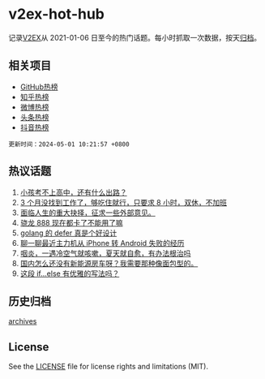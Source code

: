 # v2ex-hot-hub

 记录[V2EX](https://www.v2ex.com/)从 2021-01-06 日至今的热门话题。每小时抓取一次数据，按天[归档](archives)。
 
 ## 相关项目

- [GitHub热榜](https://github.com/it985/github-hot-hub)
- [知乎热榜](https://github.com/it985/zhihu-hot-hub)
- [微博热榜](https://github.com/it985/weibo-hot-hub)
- [头条热榜](https://github.com/it985/toutiao-hot-hub)
- [抖音热榜](https://github.com/it985/douyin-hot-hub)


 `更新时间：2024-05-01 10:21:57 +0800`

## 热议话题

1. [小孩考不上高中，还有什么出路？](https://www.v2ex.com/t/1037000)
1. [3 个月没找到工作了，够吃住就行，只要求 8 小时，双休，不加班](https://www.v2ex.com/t/1037071)
1. [面临人生的重大抉择，征求一些外部意见。](https://www.v2ex.com/t/1036970)
1. [骁龙 888 现在都卡了不能用了嘛](https://www.v2ex.com/t/1037047)
1. [golang 的 defer 真是个好设计](https://www.v2ex.com/t/1036972)
1. [聊一聊最近主力机从 iPhone 转 Android 失败的经历](https://www.v2ex.com/t/1037053)
1. [咽炎，一遇冷空气就咳嗽，夏天就自愈，有办法根治吗](https://www.v2ex.com/t/1037101)
1. [国内怎么还没有新能源房车呀？我需要那种像面包型的。](https://www.v2ex.com/t/1037066)
1. [这段 if...else 有优雅的写法吗？](https://www.v2ex.com/t/1037129)

## 历史归档

[archives](archives)

## License

See the [LICENSE](LICENSE) file for license rights and limitations (MIT).
